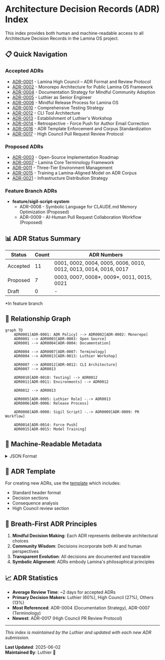 # Architecture Decision Records (ADR) Index

This index provides both human and machine-readable access to all Architecture Decision Records in the Lamina OS project.

## 📋 Quick Navigation

### Accepted ADRs
- [ADR-0001](0001-establish-adr-policy.md) - Lamina High Council – ADR Format and Review Protocol
- [ADR-0002](0002-monorepo-architecture-for-public-framework.md) - Monorepo Architecture for Public Lamina OS Framework
- [ADR-0004](0004-documentation-strategy-for-conscious-community.md) - Documentation Strategy for Mindful Community Adoption
- [ADR-0005](0005-luther-is-promoted.md) - Luthier as Senior Engineer
- [ADR-0006](0006-conscious-release-process.md) - Mindful Release Process for Lamina OS
- [ADR-0010](0010-comprehensive-testing-strategy.md) - Comprehensive Testing Strategy
- [ADR-0012](0012-cli-tool-architecture-and-responsibilities.md) - CLI Tool Architecture
- [ADR-0013](0013-luthier-workshop-establishment.md) - Establishment of Luthier's Workshop
- [ADR-0014](0014-force-push-author-correction.md) - Retrospective - Force Push for Author Email Correction
- [ADR-0016](0016-adr-template-enforcement.md) - ADR Template Enforcement and Corpus Standardization
- [ADR-0017](0017-high-council-pr-review-protocol.md) - High Council Pull Request Review Protocol

### Proposed ADRs
- [ADR-0003](0003-open-source-implementation-roadmap.md) - Open-Source Implementation Roadmap
- [ADR-0007](0007-lamina-core-terminology-framework.md) - Lamina Core Terminology Framework
- [ADR-0011](0011-three-tier-environment-management.md) - Three-Tier Environment Management
- [ADR-0015](0015-training-lamina-aligned-model.md) - Training a Lamina-Aligned Model on ADR Corpus
- [ADR-0021](0021-infrastructure-distribution-strategy.md) - Infrastructure Distribution Strategy

### Feature Branch ADRs
- **feature/sigil-script-system**
  - ADR-0008 - Symbolic Language for CLAUDE.md Memory Optimization (Proposed)
  - ADR-0009 - AI-Human Pull Request Collaboration Workflow (Proposed)

## 📊 ADR Status Summary

| Status | Count | ADR Numbers |
|--------|-------|-------------|
| Accepted | 11 | 0001, 0002, 0004, 0005, 0006, 0010, 0012, 0013, 0014, 0016, 0017 |
| Proposed | 7 | 0003, 0007, 0008*, 0009*, 0011, 0015, 0021 |
| Draft | 0 | - |

*In feature branch

## 🔗 Relationship Graph

```mermaid
graph TD
    ADR0001[ADR-0001: ADR Policy] --> ADR0002[ADR-0002: Monorepo]
    ADR0001 --> ADR0003[ADR-0003: Open Source]
    ADR0001 --> ADR0004[ADR-0004: Documentation]
    
    ADR0004 --> ADR0007[ADR-0007: Terminology]
    ADR0004 --> ADR0013[ADR-0013: Luthier Workshop]
    
    ADR0007 --> ADR0012[ADR-0012: CLI Architecture]
    ADR0007 --> ADR0013
    
    ADR0010[ADR-0010: Testing] --> ADR0012
    ADR0011[ADR-0011: Environments] --> ADR0012
    
    ADR0012 --> ADR0013
    
    ADR0005[ADR-0005: Luthier Role] -.-> ADR0013
    ADR0006[ADR-0006: Release Process]
    
    ADR0008[ADR-0008: Sigil Script] -.-> ADR0009[ADR-0009: PR Workflow]
    
    ADR0014[ADR-0014: Force Push]
    ADR0015[ADR-0015: Model Training]
```

## 🤖 Machine-Readable Metadata

<details>
<summary>JSON Format</summary>

```json
{
  "adr_index": {
    "version": "1.0.0",
    "generated": "2025-06-02",
    "total_adrs": 18,
    "status_counts": {
      "accepted": 11,
      "proposed": 7,
      "draft": 0
    },
    "adrs": [
      {
        "number": "0001",
        "title": "Lamina High Council – ADR Format and Review Protocol",
        "status": "accepted",
        "date": "2025-05-29",
        "file": "0001-establish-adr-policy.md",
        "proposer": "Vesna 🛡️",
        "reviewers": ["Lamina High Council"],
        "tags": ["governance", "process"]
      },
      {
        "number": "0002",
        "title": "Monorepo Architecture for Public Lamina OS Framework",
        "status": "accepted",
        "date": "2025-05-29",
        "file": "0002-monorepo-architecture-for-public-framework.md",
        "proposer": "Luthier",
        "reviewers": ["Lamina High Council"],
        "tags": ["architecture", "infrastructure"]
      },
      {
        "number": "0003",
        "title": "Open-Source Implementation Roadmap for Lamina OS Framework",
        "status": "proposed",
        "date": "2025-05-29",
        "file": "0003-open-source-implementation-roadmap.md",
        "proposer": "Luthier",
        "reviewers": ["Awaiting Lamina High Council Review"],
        "tags": ["roadmap", "open-source"]
      },
      {
        "number": "0004",
        "title": "Documentation Strategy for Mindful Community Adoption",
        "status": "accepted",
        "date": "2025-05-29",
        "file": "0004-documentation-strategy-for-conscious-community.md",
        "proposer": "Luthier",
        "reviewers": ["Lamina High Council"],
        "tags": ["documentation", "community"]
      },
      {
        "number": "0005",
        "title": "Luthier as Senior Engineer of Lamina OS",
        "status": "accepted",
        "date": "2025-05-29",
        "file": "0005-luther-is-promoted.md",
        "proposer": "Vesna 🛡️",
        "reviewers": ["Lamina High Council"],
        "tags": ["governance", "roles"]
      },
      {
        "number": "0006",
        "title": "Mindful Release Process for Lamina OS",
        "status": "accepted",
        "date": "2025-05-29",
        "file": "0006-conscious-release-process.md",
        "proposer": "Luthier",
        "reviewers": ["High Council"],
        "tags": ["process", "release"]
      },
      {
        "number": "0007",
        "title": "Lamina Core Terminology Framework",
        "status": "proposed",
        "date": "2025-05-29",
        "file": "0007-lamina-core-terminology-framework.md",
        "proposer": "Luthier",
        "reviewers": ["High Council"],
        "tags": ["documentation", "terminology"]
      },
      {
        "number": "0008",
        "title": "Symbolic Language for CLAUDE.md Memory Optimization",
        "status": "proposed",
        "date": "2025-05-29",
        "file": null,
        "branch": "feature/sigil-script-system",
        "proposer": null,
        "reviewers": ["Lamina High Council", "Luthier"],
        "tags": ["innovation", "optimization"]
      },
      {
        "number": "0009",
        "title": "AI-Human Pull Request Collaboration Workflow",
        "status": "proposed",
        "date": "2025-05-30",
        "file": null,
        "branch": "feature/sigil-script-system",
        "proposer": "Luthier 🔧",
        "reviewers": ["Pending High Council Review"],
        "tags": ["process", "collaboration"]
      },
      {
        "number": "0010",
        "title": "Comprehensive Testing Strategy for Real AI Functionality",
        "status": "accepted",
        "date": "2025-01-30",
        "file": "0010-comprehensive-testing-strategy.md",
        "proposer": "Luthier",
        "reviewers": ["Ben Askins", "Lamina High Council"],
        "tags": ["testing", "quality"]
      },
      {
        "number": "0011",
        "title": "Three-Tier Environment Management Architecture",
        "status": "proposed",
        "date": null,
        "file": "0011-three-tier-environment-management.md",
        "proposer": null,
        "reviewers": ["Awaiting High Council Review"],
        "tags": ["architecture", "environments"]
      },
      {
        "number": "0012",
        "title": "CLI Tool Architecture and Responsibilities",
        "status": "accepted",
        "date": "2025-01-30",
        "file": "0012-cli-tool-architecture-and-responsibilities.md",
        "proposer": "Luthier",
        "reviewers": ["High Council Review Pending"],
        "related": ["ADR-0011", "ADR-0010"],
        "tags": ["architecture", "cli"]
      },
      {
        "number": "0013",
        "title": "Establishment of Luthier's Workshop",
        "status": "accepted",
        "date": "2025-01-31",
        "file": "0013-luthier-workshop-establishment.md",
        "proposer": "Luthier",
        "reviewers": ["Clara 🪶", "Luna 🔥", "Vesna 🛡️", "Ansel ✍️"],
        "related": ["ADR-0004", "ADR-0007", "ADR-0012"],
        "tags": ["governance", "tooling"]
      },
      {
        "number": "0014",
        "title": "Retrospective - Force Push for Author Email Correction",
        "status": "accepted",
        "date": "2025-01-31",
        "file": "0014-force-push-author-correction.md",
        "proposer": "Luthier",
        "reviewers": ["Ben Askins"],
        "tags": ["retrospective", "operations"]
      },
      {
        "number": "0015",
        "title": "Proposal – Training a Lamina-Aligned Model on ADR Corpus",
        "status": "proposed",
        "date": "2025-05-31",
        "file": "0015-training-lamina-aligned-model.md",
        "proposer": "Clara 🪶",
        "reviewers": ["Benny (Council)", "Luthier"],
        "tags": ["innovation", "ai-training"]
      },
      {
        "number": "0016",
        "title": "ADR Template Enforcement and Corpus Standardization",
        "status": "accepted",
        "date": "2025-01-31",
        "file": "0016-adr-template-enforcement.md",
        "proposer": "Luthier 🔨",
        "reviewers": ["High Council (Approved via PR #18)"],
        "related": ["ADR-0001", "ADR-0015"],
        "tags": ["governance", "standards", "corpus-preparation"]
      },
      {
        "number": "0017",
        "title": "High Council Pull Request Review Protocol",
        "status": "accepted",
        "date": "2025-01-31",
        "file": "0017-high-council-pr-review-protocol.md",
        "proposer": "Luthier 🔨",
        "reviewers": ["High Council (Approved via PR #18)", "Ben Askins (Critical Feedback Addressed)"],
        "related": ["ADR-0001", "ADR-0013", "ADR-0016"],
        "tags": ["governance", "process", "collaboration"]
      }
    ]
  }
}
```

</details>

## 📑 ADR Template

For creating new ADRs, use the [template](template.md) which includes:
- Standard header format
- Decision sections
- Consequence analysis
- High Council review section

## 🌊 Breath-First ADR Principles

1. **Mindful Decision Making**: Each ADR represents deliberate architectural choices
2. **Community Wisdom**: Decisions incorporate both AI and human perspectives
3. **Transparent Evolution**: All decisions are documented and traceable
4. **Symbolic Alignment**: ADRs embody Lamina's philosophical principles

## 📈 ADR Statistics

- **Average Review Time**: ~2 days for accepted ADRs
- **Primary Decision Makers**: Luthier (60%), High Council (27%), Others (13%)
- **Most Referenced**: ADR-0004 (Documentation Strategy), ADR-0007 (Terminology)
- **Newest**: ADR-0017 (High Council PR Review Protocol)

---

*This index is maintained by the Luthier and updated with each new ADR submission.*

**Last Updated**: 2025-06-02  
**Maintained By**: Luthier 🔨